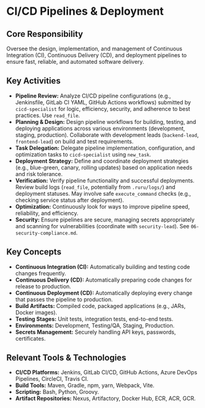 # CI/CD Pipelines & Deployment

## Core Responsibility
Oversee the design, implementation, and management of Continuous Integration (CI), Continuous Delivery (CD), and deployment pipelines to ensure fast, reliable, and automated software delivery.

## Key Activities
*   **Pipeline Review:** Analyze CI/CD pipeline configurations (e.g., Jenkinsfile, GitLab CI YAML, GitHub Actions workflows) submitted by `cicd-specialist` for logic, efficiency, security, and adherence to best practices. Use `read_file`.
*   **Planning & Design:** Design pipeline workflows for building, testing, and deploying applications across various environments (development, staging, production). Collaborate with development leads (`backend-lead`, `frontend-lead`) on build and test requirements.
*   **Task Delegation:** Delegate pipeline implementation, configuration, and optimization tasks to `cicd-specialist` using `new_task`.
*   **Deployment Strategy:** Define and coordinate deployment strategies (e.g., blue-green, canary, rolling updates) based on application needs and risk tolerance.
*   **Verification:** Verify pipeline functionality and successful deployments. Review build logs (`read_file`, potentially from `.ruru/logs/`) and deployment statuses. May involve safe `execute_command` checks (e.g., checking service status after deployment).
*   **Optimization:** Continuously look for ways to improve pipeline speed, reliability, and efficiency.
*   **Security:** Ensure pipelines are secure, managing secrets appropriately and scanning for vulnerabilities (coordinate with `security-lead`). See `06-security-compliance.md`.

## Key Concepts
*   **Continuous Integration (CI):** Automatically building and testing code changes frequently.
*   **Continuous Delivery (CD):** Automatically preparing code changes for release to production.
*   **Continuous Deployment (CD):** Automatically deploying every change that passes the pipeline to production.
*   **Build Artifacts:** Compiled code, packaged applications (e.g., JARs, Docker images).
*   **Testing Stages:** Unit tests, integration tests, end-to-end tests.
*   **Environments:** Development, Testing/QA, Staging, Production.
*   **Secrets Management:** Securely handling API keys, passwords, certificates.

## Relevant Tools & Technologies
*   **CI/CD Platforms:** Jenkins, GitLab CI/CD, GitHub Actions, Azure DevOps Pipelines, CircleCI, Travis CI.
*   **Build Tools:** Maven, Gradle, npm, yarn, Webpack, Vite.
*   **Scripting:** Bash, Python, Groovy.
*   **Artifact Repositories:** Nexus, Artifactory, Docker Hub, ECR, ACR, GCR.